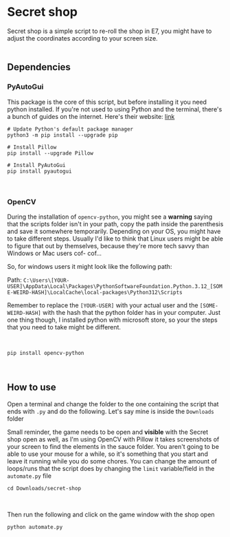 # Secret shop

Secret shop is a simple script to re-roll the shop in E7, you might have to adjust the coordinates according to your screen size.
<br />
<br />

## Dependencies

### PyAutoGui

This package is the core of this script, but before installing it you need python installed. If you're not used to using Python and the terminal, there's a bunch of guides on the internet. Here's their website: [link](https://www.python.org/downloads)
<br />

```
# Update Python's default package manager
python3 -m pip install --upgrade pip

# Install Pillow
pip install --upgrade Pillow

# Install PyAutoGui
pip install pyautogui
```
<br />

### OpenCV

During the installation of `opencv-python`, you might see a **warning** saying that the scripts folder isn't in your path, copy the path inside the parenthesis and save it somewhere temporarily. Depending on your OS, you might have to take different steps. Usually I'd like to think that Linux users might be able to figure that out by themselves, because they're more tech savvy than Windows or Mac users cof- cof...

So, for windows users it might look like the following path:

Path: `C:\Users\[YOUR-USER]\AppData\Local\Packages\PythonSoftwareFoundation.Python.3.12_[SOME-WEIRD-HASH]\LocalCache\local-packages\Python312\Scripts`

Remember to replace the `[YOUR-USER]` with your actual user and the `[SOME-WEIRD-HASH]` with the hash that the python folder has in your computer. Just one thing though, I installed python with microsoft store, so your the steps that you need to take might be different.

<br />

```
pip install opencv-python
```
<br />

## How to use

Open a terminal and change the folder to the one containing the script that ends with `.py` and do the following. Let's say mine is inside the `Downloads` folder

Small reminder, the game needs to be open and **visible** with the Secret shop open as well, as I'm using OpenCV with Pillow it takes screenshots of your screen to find the elements in the sauce folder. You aren't going to be able to use your mouse for a while, so it's something that you start and leave it running while you do some chores. You can change the amount of loops/runs that the script does by changing the `limit` variable/field in the `automate.py` file

```
cd Downloads/secret-shop
```
<br />

Then run the following and click on the game window with the shop open

```
python automate.py
```

